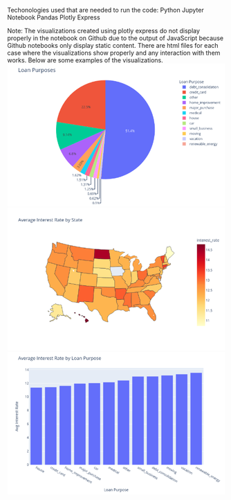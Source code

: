 Techonologies used that are needed to run the code:
Python
Jupyter Notebook
Pandas
Plotly Express

Note:
 The visualizations created using plotly express do not display properly in the notebook on Github due to the output of JavaScript because Github notebooks only display static content.
 There are html files for each case where the visualizations show properly and any interaction with them works.  Below are some examples of the visualizations.
![Alt text](case_1_plot_images/loan_purposes_percentages.png)
![Alt text](case_1_plot_images/avg_rate_by_state.png)
![Alt text](case_1_plot_images/avg_rate_by_purpose.png)

